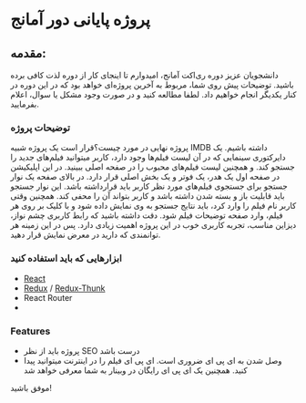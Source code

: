 # پروژه پایانی دور آمانج


## مقدمه:
دانشجویان عزیز دوره ری‌اکت آمانج، امیدوارم تا اینجای کار از دوره لذت کافی برده باشید. توضیحات پیش روی شما، مربوط به آخرین پروژه‌ای خواهد بود که در این دوره در کنار یکدیگر انجام خواهیم داد. لطفا مطالعه کنید و در صورت وجود مشکل یا سوال، اعلام بفرمایید.

### توضیحات پروژه

پروژه نهایی در مورد چیست؟‌قرار است یک پروژه شبیه IMDB داشته باشیم. یک دایرکتوری سینمایی که در آن لیست فیلم‌ها وجود دارد، کاربر میتوانید فیلم‌های جدید را جستجو کند. و همچنین لیست فیلم‌های محبوب را در صفحه اصلی ببینید.
در این اپلیکیشن در صفحه اول یک هدر، یک فوتر و یک بخش اصلی قرار دارد. در بالای صفحه یک نوار جستجو برای جستجوی فیلم‌های مورد نظر کاربر باید قرارداشته باشد. این نوار جستجو باید قابلیت باز و بسته شدن داشته باشد و کاربر بتواند آن را محفی کند. همچنین وقتی کاربر نام فیلم را وارد کرد، باید نتایج جستجو به وی نمایش داده شود و با کلیک بر روی هر فیلم، وارد صفحه توضیحات فیلم شود.
دقت داشته باشید که رابط کاربری چشم نواز، دیزاین مناسب،  تجربه کاربری خوب در این پروژه اهمیت زیادی دارد. پس در این زمینه هر توانمندی که دارید در معرض نمایش قرار دهید.


### ابزارهایی که باید استفاده کنید
- [React](https://github.com/facebook/react)
- [Redux](https://github.com/reduxjs/redux) / [Redux-Thunk](https://github.com/reduxjs/redux-thunk)
- React Router
- 


### Features

- پروژه باید از نظر SEO درست باشد
- وصل شدن به ای پی ای ضروری است. ای پی ای فیلم را در اینترنت میتوانید پیدا کنید. همچنین یک ای پی ای رایگان در وبینار به شما معرفی خواهد شد

موفق باشید!

